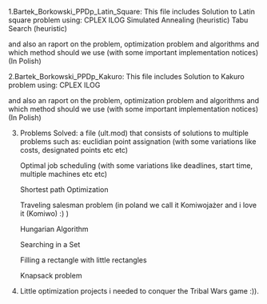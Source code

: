 1.Bartek_Borkowski_PPDp_Latin_Square:
  This file includes Solution to Latin square problem using:
    CPLEX ILOG
    Simulated Annealing (heuristic)
    Tabu Search (heuristic)
    
  and also an raport on the problem, optimization problem and algorithms and which method should we use (with some important implementation notices) (In Polish)

2.Bartek_Borkowski_PPDp_Kakuro:
  This file includes Solution to Kakuro problem using:
    CPLEX ILOG
    
  and also an raport on the problem, optimization problem and algorithms and which method should we use (with some important implementation notices) (In Polish)

3. Problems Solved:
  a file (ult.mod) that consists of solutions to multiple problems such as:
   euclidian point assignation (with some variations like costs, designated points etc etc)
   
   Optimal job scheduling (with some variations like deadlines, start time, multiple machines etc etc)
   
   Shortest path Optimization
   
   Traveling salesman problem (in poland we call it Komiwojażer and i love it (Komiwo) :) )
   
   Hungarian Algorithm

   Searching in a Set

   Filling a rectangle with little rectangles

   Knapsack problem

4. Little optimization projects i needed to conquer the Tribal Wars game :)).
